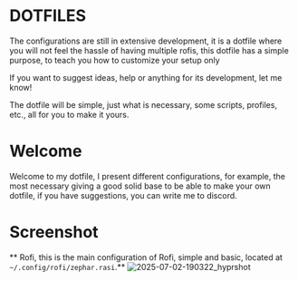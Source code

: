 # DOTFILES

The configurations are still in extensive development, it is a dotfile where you will not feel the hassle of having multiple rofis, this dotfile has a simple purpose, to teach you how to customize your setup only

If you want to suggest ideas, help or anything for its development, let me know!

The dotfile will be simple, just what is necessary, some scripts, profiles, etc., all for you to make it yours.

# Welcome

Welcome to my dotfile, I present different configurations, for example, the most necessary giving a good solid base to be able to make your own dotfile, if you have suggestions, you can write me to discord.

# Screenshot

** Rofi, this is the main configuration of Rofi, simple and basic, located at `~/.config/rofi/zephar.rasi`.**
![2025-07-02-190322_hyprshot](https://github.com/user-attachments/assets/9d7b85d9-294d-4fe4-b485-9a733885c9fd)


 
